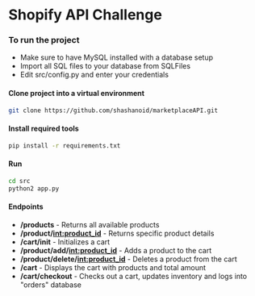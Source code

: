 # Shopify API Challenge

### To run the project
- Make sure to have MySQL installed with a database setup
- Import all SQL files to your database from SQLFiles
- Edit src/config.py and enter your credentials

#### Clone project into a virtual environment
```sh
git clone https://github.com/shashanoid/marketplaceAPI.git
```

#### Install required tools

```sh
pip install -r requirements.txt
```

#### Run
```sh
cd src
python2 app.py
```

#### Endpoints
- **/products** - Returns all available products
- **/product/<int:product_id>** - Returns specific product details
- **/cart/init** - Initializes a cart
- **/product/add/<int:product_id>** - Adds a product to the cart
- **/product/delete/<int:product_id>** - Deletes a product from the cart
- **/cart** - Displays the cart with products and total amount
- **/cart/checkout** - Checks out a cart, updates inventory and logs into "orders" database
